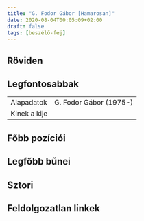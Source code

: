 ```yaml
---
title: "G. Fodor Gábor [Hamarosan]"
date: 2020-08-04T00:05:09+02:00
draft: false
tags: [beszélő-fej]
---
```


## Röviden

## Legfontosabbak

|                           |                                                                    |
| :---                      | :----                                                              |
| Alapadatok                | G. Fodor Gábor (1975-)                                             |
| Kinek a kije              |                                                                    |

## Főbb pozíciói


## Legfőbb bűnei

## Sztori

## Feldolgozatlan linkek
